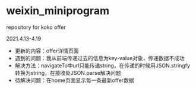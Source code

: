 # weixin_miniprogram
repository for koko offer

2021.4.13-4.19
* 更新的内容：offer详情页面
* 遇到的问题：我从前端传递过去的信息为key-value对象，传递数据不成功
* 解决方法：navigateTo中url只能传递string，在传递的时候用JSON.stringfy转换为string，在接收处JSON.parse解决问题
* 待解决问题：在home页面显示每一条最新offer数据

